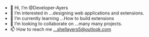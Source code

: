 - 👋 Hi, I’m @Developer-Ayers
- 👀 I’m interested in ...designing web applications and extensions.
- 🌱 I’m currently learning ...How to build extensions
- 💞️ I’m looking to collaborate on ...many many projects.
- 📫 How to reach me ...shellayers5@outlook.com

<!---
Developer-Ayers/Developer-Ayers is a ✨ special ✨ repository because its `README.md` (this file) appears on your GitHub profile.
You can click the Preview link to take a look at your changes.
--->
